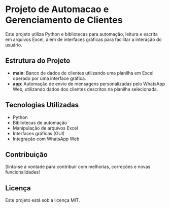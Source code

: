 # Projeto de Automacao e Gerenciamento de Clientes

Este projeto utiliza Python e bibliotecas para automação, leitura e escrita em arquivos Excel, além de interfaces gráficas para facilitar a interação do usuário.

## Estrutura do Projeto

- **main**: Banco de dados de clientes utilizando uma planilha em Excel operado por uma interface gráfica.
- **app**: Automação de envio de mensagens personalizadas pelo WhatsApp Web, utilizando dados dos clientes descritos na planilha selecionada.

## Tecnologias Utilizadas
- Python
- Bibliotecas de automação
- Manipulação de arquivos Excel
- Interfaces gráficas (GUI)
- Integração com WhatsApp Web

## Contribuição
Sinta-se à vontade para contribuir com melhorias, correções e novas funcionalidades!

## Licença
Este projeto está sob a licença MIT.

